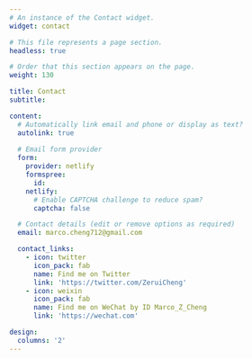 ```yaml
---
# An instance of the Contact widget.
widget: contact

# This file represents a page section.
headless: true

# Order that this section appears on the page.
weight: 130

title: Contact
subtitle:

content:
  # Automatically link email and phone or display as text?
  autolink: true
  
  # Email form provider
  form:
    provider: netlify
    formspree:
      id:
    netlify:
      # Enable CAPTCHA challenge to reduce spam?
      captcha: false

  # Contact details (edit or remove options as required)
  email: marco.cheng712@gmail.com

  contact_links:
    - icon: twitter
      icon_pack: fab
      name: Find me on Twitter
      link: 'https://twitter.com/ZeruiCheng'
    - icon: weixin
      icon_pack: fab
      name: Find me on WeChat by ID Marco_Z_Cheng
      link: 'https://wechat.com'

design:
  columns: '2'
---
```

